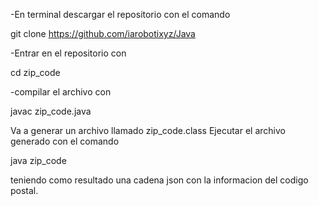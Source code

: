 -En terminal descargar el repositorio con el comando

git clone     https://github.com/iarobotixyz/Java

-Entrar en el repositorio con 

cd zip_code

-compilar el archivo con 

javac zip_code.java

Va a generar un archivo llamado zip_code.class 
Ejecutar el archivo generado con el comando

java zip_code

teniendo como resultado una cadena json con la informacion del codigo postal.

